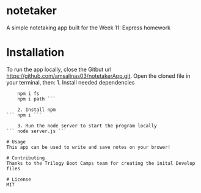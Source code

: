 # notetaker
A simple notetaking app built for the Week 11: Express homework

# Installation
To run the app locally, close the Gitbut url https://github.com/amsalinas03/notetakerApp.git. Open the cloned file in your terminal, then:
    1. Install needed dependencies
``` npm i express
    npm i fs
    npm i path ```

    2. Install npm
``` npm i ```

    3. Run the node server to start the program locally
``` node server.js ```

# Usage 
This app can be used to write and save notes on your brower!

# Contributing
Thanks to the Trilogy Boot Camps team for creating the inital Develop files

# License
MIT

